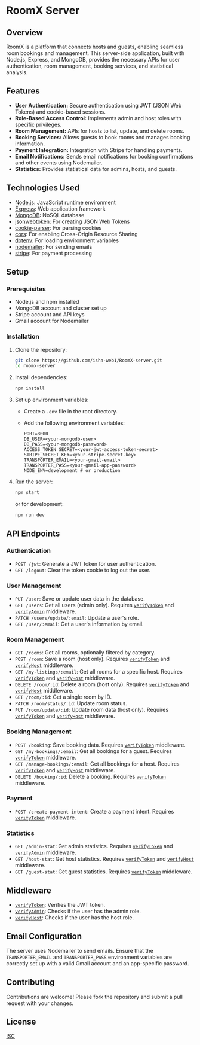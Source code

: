 # RoomX Server

## Overview

RoomX is a platform that connects hosts and guests, enabling seamless room bookings and management. This server-side application, built with Node.js, Express, and MongoDB, provides the necessary APIs for user authentication, room management, booking services, and statistical analysis.

## Features

-   **User Authentication:** Secure authentication using JWT (JSON Web Tokens) and cookie-based sessions.
-   **Role-Based Access Control:** Implements admin and host roles with specific privileges.
-   **Room Management:** APIs for hosts to list, update, and delete rooms.
-   **Booking Services:** Allows guests to book rooms and manages booking information.
-   **Payment Integration:** Integration with Stripe for handling payments.
-   **Email Notifications:** Sends email notifications for booking confirmations and other events using Nodemailer.
-   **Statistics:** Provides statistical data for admins, hosts, and guests.

## Technologies Used

-   [Node.js](https://nodejs.org/): JavaScript runtime environment
-   [Express](https://expressjs.com/): Web application framework
-   [MongoDB](https://www.mongodb.com/): NoSQL database
-   [jsonwebtoken](https://www.npmjs.com/package/jsonwebtoken): For creating JSON Web Tokens
-   [cookie-parser](https://www.npmjs.com/package/cookie-parser): For parsing cookies
-   [cors](https://www.npmjs.com/package/cors): For enabling Cross-Origin Resource Sharing
-   [dotenv](https://www.npmjs.com/package/dotenv): For loading environment variables
-   [nodemailer](https://nodemailer.com/): For sending emails
-   [stripe](https://stripe.com/): For payment processing

## Setup

### Prerequisites

-   Node.js and npm installed
-   MongoDB account and cluster set up
-   Stripe account and API keys
-   Gmail account for Nodemailer

### Installation

1.  Clone the repository:

    ```sh
    git clone https://github.com/isha-web1/RoomX-server.git
    cd roomx-server
    ```

2.  Install dependencies:

    ```sh
    npm install
    ```

3.  Set up environment variables:

    -   Create a `.env` file in the root directory.
    -   Add the following environment variables:

        ```
        PORT=8000
        DB_USER=<your-mongodb-user>
        DB_PASS=<your-mongodb-password>
        ACCESS_TOKEN_SECRET=<your-jwt-access-token-secret>
        STRIPE_SECRET_KEY=<your-stripe-secret-key>
        TRANSPORTER_EMAIL=<your-gmail-email>
        TRANSPORTER_PASS=<your-gmail-app-password>
        NODE_ENV=development # or production
        ```

4.  Run the server:

    ```sh
    npm start
    ```

    or for development:

    ```sh
    npm run dev
    ```

## API Endpoints

### Authentication

-   `POST /jwt`: Generate a JWT token for user authentication.
-   `GET /logout`: Clear the token cookie to log out the user.

### User Management

-   `PUT /user`: Save or update user data in the database.
-   `GET /users`: Get all users (admin only). Requires [`verifyToken`](c:\Level1-project\roomx-server\index.js) and [`verifyAdmin`](c:\Level1-project\roomx-server\index.js) middleware.
-   `PATCH /users/update/:email`: Update a user's role.
-   `GET /user/:email`: Get a user's information by email.

### Room Management

-   `GET /rooms`: Get all rooms, optionally filtered by category.
-   `POST /room`: Save a room (host only). Requires [`verifyToken`](c:\Level1-project\roomx-server\index.js) and [`verifyHost`](c:\Level1-project\roomx-server\index.js) middleware.
-   `GET /my-listings/:email`: Get all rooms for a specific host. Requires [`verifyToken`](c:\Level1-project\roomx-server\index.js) and [`verifyHost`](c:\Level1-project\roomx-server\index.js) middleware.
-   `DELETE /room/:id`: Delete a room (host only). Requires [`verifyToken`](c:\Level1-project\roomx-server\index.js) and [`verifyHost`](c:\Level1-project\roomx-server\index.js) middleware.
-   `GET /room/:id`: Get a single room by ID.
-   `PATCH /room/status/:id`: Update room status.
-   `PUT /room/update/:id`: Update room data (host only). Requires [`verifyToken`](c:\Level1-project\roomx-server\index.js) and [`verifyHost`](c:\Level1-project\roomx-server\index.js) middleware.

### Booking Management

-   `POST /booking`: Save booking data. Requires [`verifyToken`](c:\Level1-project\roomx-server\index.js) middleware.
-   `GET /my-bookings/:email`: Get all bookings for a guest. Requires [`verifyToken`](c:\Level1-project\roomx-server\index.js) middleware.
-   `GET /manage-bookings/:email`: Get all bookings for a host. Requires [`verifyToken`](c:\Level1-project\roomx-server\index.js) and [`verifyHost`](c:\Level1-project\roomx-server\index.js) middleware.
-   `DELETE /booking/:id`: Delete a booking. Requires [`verifyToken`](c:\Level1-project\roomx-server\index.js) middleware.

### Payment

-   `POST /create-payment-intent`: Create a payment intent. Requires [`verifyToken`](c:\Level1-project\roomx-server\index.js) middleware.

### Statistics

-   `GET /admin-stat`: Get admin statistics. Requires [`verifyToken`](c:\Level1-project\roomx-server\index.js) and [`verifyAdmin`](c:\Level1-project\roomx-server\index.js) middleware.
-   `GET /host-stat`: Get host statistics. Requires [`verifyToken`](c:\Level1-project\roomx-server\index.js) and [`verifyHost`](c:\Level1-project\roomx-server\index.js) middleware.
-   `GET /guest-stat`: Get guest statistics. Requires [`verifyToken`](c:\Level1-project\roomx-server\index.js) middleware.

## Middleware

-   [`verifyToken`](c:\Level1-project\roomx-server\index.js): Verifies the JWT token.
-   [`verifyAdmin`](c:\Level1-project\roomx-server\index.js): Checks if the user has the admin role.
-   [`verifyHost`](c:\Level1-project\roomx-server\index.js): Checks if the user has the host role.

## Email Configuration

The server uses Nodemailer to send emails. Ensure that the `TRANSPORTER_EMAIL` and `TRANSPORTER_PASS` environment variables are correctly set up with a valid Gmail account and an app-specific password.

## Contributing

Contributions are welcome! Please fork the repository and submit a pull request with your changes.

## License

[ISC](LICENSE)
